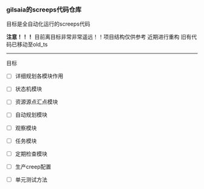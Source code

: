 ### gilsaia的screeps代码仓库

目标是全自动化运行的screeps代码 

**注意！！！** 目前离目标非常非常遥远！！项目结构仅供参考 近期进行重构 旧有代码已移动至old_ts

---
目标

- [ ] 详细规划各模块作用
- [ ] 状态机模块
- [ ] 资源源点汇点模块
- [ ] 自动规划模块
- [ ] 观察模块
- [ ] 任务模块
- [ ] 定期检查模块
- [ ] 生产creep配置
- [ ] 单元测试方法


